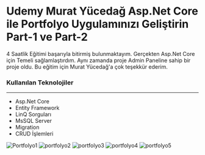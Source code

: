 <h1>Udemy Murat Yücedağ Asp.Net Core ile Portfolyo Uygulamınızı Geliştirin Part-1 ve Part-2</h1>
<p>4 Saatlik Eğitimi başarıyla bitirmiş bulunmaktayım. Gerçekten Asp.Net Core için Temeli sağlamlaştırdım. Aynı zamanda proje Admin Paneline sahip bir proje oldu. Bu eğitim için Murat Yücedağ'a çok teşekkür ederim.</p>
<h3>Kullanılan Teknolojiler</h3>
<hr/>
<ul>
  <li>Asp.Net Core</li>
  <li>Entity Framework</li>
  <li>LinQ Sorguları</li>
  <li>MsSQL Server</li>
  <li>Migration</li>
  <li>CRUD İşlemleri</li>
</ul>

![Portfolyo1](https://github.com/TurkerCalhan/MyPortfolioUdemy/assets/94803117/a10ca754-3ec5-4237-9327-d394b3b2688e)
![portfolyo2](https://github.com/TurkerCalhan/MyPortfolioUdemy/assets/94803117/efa0dac8-5bf5-4cc7-99c2-90389c22e1e3)
![portfolyo3](https://github.com/TurkerCalhan/MyPortfolioUdemy/assets/94803117/bbc8ba04-ed8d-435a-966d-6c9b10c18494)
![portfolyo4](https://github.com/TurkerCalhan/MyPortfolioUdemy/assets/94803117/034f6ddd-a760-4d96-97f7-b7531e063849)
![portfolyo5](https://github.com/TurkerCalhan/MyPortfolioUdemy/assets/94803117/292b2e11-1f89-4895-897b-6d100dba7430)



